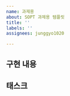 ```yaml
---
name: 과제용
about: SOPT 과제용 템플릿
title: ''
labels: ''
assignees: junggyo1020

---
```


## 구현 내용
<!-- 구현하고자하는 내용에 대해 작성해주세요! -->

## 태스크
<!-- 구현할 때 해야하는 작업들의 List를 적어주세요! -->

